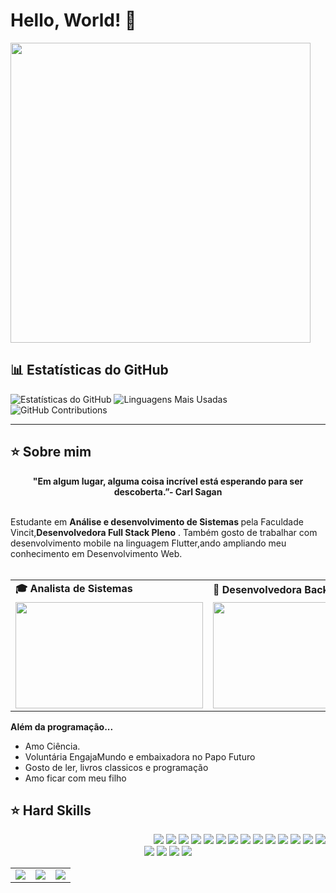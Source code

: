 # Hello, World! 👋

<img src="https://giphy.com/embed/LvlaXOfUxg9mPNGNBK" width="480" height="480"  href="https://giphy.com/gifs/cat-computer-gato-LvlaXOfUxg9mPNGNBK">

## 📊 Estatísticas do GitHub
![Estatísticas do GitHub](https://github-readme-stats.vercel.app/api?username=andreinaoliveira&show_icons=true&theme=synthwave&include_all_commits=true&count_private=true)
![Linguagens Mais Usadas](https://github-readme-stats.vercel.app/api/top-langs/?username=andreinaoliveira&layout=compact&theme=synthwave)
![GitHub Contributions](https://github-readme-streak-stats.herokuapp.com/?user=andreinaoliveira&theme=synthwave)

---

## ⭐️ Sobre mim
<div align='center'>
  <b>"Em algum lugar, alguma coisa incrível está esperando para ser descoberta.”- Carl Sagan</b>
</div><br>

Estudante em <b>Análise e desenvolvimento de Sistemas </b> pela Faculdade Vincit,<b>Desenvolvedora Full Stack Pleno</b> </b>. Também gosto de trabalhar com desenvolvimento mobile na linguagem Flutter,</b>ando ampliando meu conhecimento em Desenvolvimento Web.
<br><br>

<div align="center">
  <table>
    <tr>
      <td><b>🎓 Analista de Sistemas </b></td>
      <td><b>🧪 Desenvolvedora Back End </b></td>
    </tr>
    <tr>
      <td><img src="https://apilgriminnarnia.files.wordpress.com/2018/09/legally-blonde-laptop-e1536078931635.jpg" width="300px" height="170px"></td>
      <td><img src="https://reactiongifs.me/wp-content/uploads/2019/05/Testers-Vs-Developers.gif" width="300px" height="170px"> </td>
    </tr>
  </table>
</div>

<b>Além da programação...</b>

- Amo Ciência.
- Voluntária EngajaMundo e embaixadora no Papo Futuro
- Gosto de ler, livros classicos e programação
- Amo ficar com meu filho

## ⭐️ Hard Skills
<div align="right">
  <!-- Python --> <img src="https://img.shields.io/badge/Python-FFD43B?style=for-the-badge&logo=python&logoColor=blue">
  <!-- JavaScript --> <img src="https://img.shields.io/badge/JavaScript-323330?style=for-the-badge&logo=javascript&logoColor=F7DF1E">
  <!-- Kotlin --> <img src="https://img.shields.io/badge/Kotlin-0095D5?&style=for-the-badge&logo=kotlin&logoColor=white">
  <!-- Json --> <img src="https://img.shields.io/badge/json-5E5C5C?style=for-the-badge&logo=json&logoColor=white">
  <!-- Selenium --> <img src="https://img.shields.io/badge/Selenium-008000?style=for-the-badge&logo=Selenium&logoColor=white">
  <!-- SQL --> <img src="https://img.shields.io/badge/Microsoft%20SQL%20Server-CC2927?style=for-the-badge&logo=microsoft%20sql%20server&logoColor=white">
  <!-- Arduino --> <img src="https://img.shields.io/badge/Arduino-00979C?style=for-the-badge&logo=Arduino&logoColor=white">
  <!-- Adobe XD --> <img src="https://img.shields.io/badge/Adobe%20XD-660066?style=for-the-badge&logo=AdobeXD&logoColor=white">
  <!-- Java --> <img src="https://img.shields.io/badge/Java-ED8B00?style=for-the-badge&logo=java&logoColor=white">
  <!-- PHP --> <img src="https://img.shields.io/badge/PHP-777BB4?style=for-the-badge&logo=php&logoColor=white">
  <!-- AWS --> <img src="https://img.shields.io/badge/AWS-232F3E?style=for-the-badge&logo=amazon-aws&logoColor=white">
  <!-- Azure --> <img src="https://img.shields.io/badge/Azure-0078D4?style=for-the-badge&logo=microsoft-azure&logoColor=white">
  <!-- Git --> <img src="https://img.shields.io/badge/Git-F05032?style=for-the-badge&logo=git&logoColor=white">
  <!-- Flutter --> <img src="https://img.shields.io/badge/Flutter-02569B?style=for-the-badge&logo=flutter&logoColor=white">
  <br>
</div>


<div align="center">
  <!-- Work Links -->
  <a href="https://github.com/Kell22-mkt" target="_blank"><img src="https://img.shields.io/badge/GitHub-100000?style=for-the-badge&logo=github&logoColor=white" target="_blank"></a>
  <a href="https://www.linkedin.com/in/andreinaoliveira/" target="_blank"><img src="https://img.shields.io/badge/-LinkedIn-%230077B5?style=for-the-badge&logo=linkedin&logoColor=white" target="_blank"></a>
  <a href="kellyckarolin@gmail.com"><img src="https://img.shields.io/badge/Gmail-D14836?style=for-the-badge&logo=gmail&logoColor=white"></a>
  <!-- YT Links -->
  <!-- Social Links -->
  <a href="https://instagram.com/criarcodigos" target="_blank"><img src="https://img.shields.io/badge/-Instagram-%23E4405F?style=for-the-badge&logo=instagram&logoColor=white" target="_blank"></a>
  <!-- OTH Links -->
</div>



<div align="center">
  <table>
    <tr>
      <td><img src="https://media0.giphy.com/media/iGfkcRNtl8tm8/giphy.gif?cid=ecf05e47a1k280sufqqv0vjqf9zvbwtrm6lc7injzbxk8vf8&ep=v1_gifs_search&rid=giphy.gif&ct=g"></td>
      <td><img src="https://media4.giphy.com/media/UVH47VMR3kkhfyp1PE/giphy.gif?cid=ecf05e47shltas0lxcdvvn9s01nmsjc8wwfvn3wmq1h51kp7&ep=v1_gifs_search&rid=giphy.gif&ct=g"></td>
      <td><img src="https://media1.giphy.com/media/xT8qB45TTnypO1h6KY/giphy.gif?cid=ecf05e47famv5jqcgff87miupm62wvl8v6n1e9nvzbeq3uk2&ep=v1_gifs_search&rid=giphy.gif&ct=g"></td>
    </tr>
  </table>
</div>

